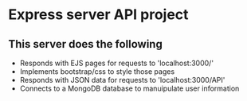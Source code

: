 # Express server API project

## This server does the following
- Responds with EJS pages for requests to 'localhost:3000/'
- Implements bootstrap/css to style those pages
- Responds with JSON data for requests to 'localhost:3000/API'
- Connects to a MongoDB database to manuipulate user information
